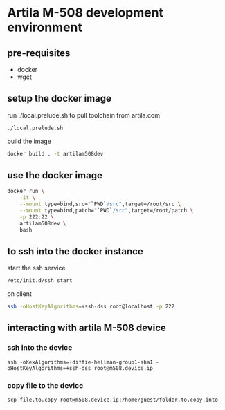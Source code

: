 # Artila M-508 development environment

## pre-requisites

* docker
* wget

## setup the docker image

run ./local.prelude.sh to pull toolchain from artila.com

```bash
./local.prelude.sh
```

build the image

```bash
docker build . -t artilam508dev
```

## use the docker image

```bash
docker run \
    -it \
    --mount type=bind,src="`PWD`/src",target=/root/src \
    --mount type=bind,patch="`PWD`/src",target=/root/patch \
    -p 222:22 \
    artilam508dev \
    bash
```

## to ssh into the docker instance

start the ssh service
```bash
/etc/init.d/ssh start
```

on client
```bash
ssh -oHostKeyAlgorithms=+ssh-dss root@localhost -p 222
```

## interacting with artila M-508 device

### ssh into the device

```
ssh -oKexAlgorithms=+diffie-hellman-group1-sha1 -oHostKeyAlgorithms=+ssh-dss root@m508.device.ip
```

### copy file to the device
```
scp file.to.copy root@m508.device.ip:/home/guest/folder.to.copy.into
```
